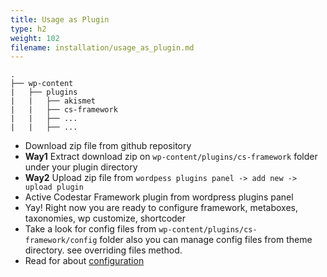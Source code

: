 ```yaml
---
title: Usage as Plugin
type: h2
weight: 102
filename: installation/usage_as_plugin.md
---
```


```
.
├── wp-content
|   ├── plugins
|   |   ├── akismet
|   |   ├── cs-framework
|   |   ├── ...
|   |   ├── ...
```

* Download zip file from github repository
* **Way1** Extract download zip on `wp-content/plugins/cs-framework` folder under your plugin directory
* **Way2** Upload zip file from `wordpess plugins panel -> add new -> upload plugin`
* Active Codestar Framework plugin from wordpress plugins panel
* Yay! Right now you are ready to configure framework, metaboxes, taxonomies, wp customize, shortcoder
* Take a look for config files from `wp-content/plugins/cs-framework/config` folder also you can manage config files from theme directory. see overriding files method.
* Read for about [configuration](#configuration)
